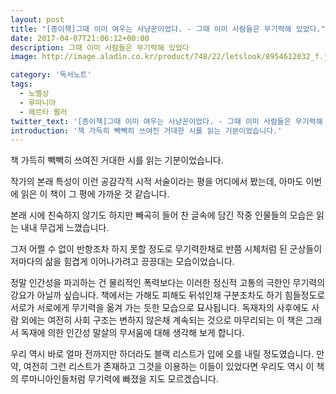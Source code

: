 ```yaml
---
layout: post
title: "[종이책]그때 이미 여우는 사냥꾼이었다. - 그때 이미 사람들은 무기력해 있었다."
date: 2017-04-07T21:06:12+00:00
description: 그때 이미 사람들은 무기력해 있었다
image: http://image.aladin.co.kr/product/748/22/letslook/8954612032_f.jpg

category: '독서노트'  
tags: 
  - 노벨상
  - 루마니아
  - 헤르타 뮐러
twitter_text: '[종이책]그때 이미 여우는 사냥꾼이었다. - 그때 이미 사람들은 무기력해 있었다.'
introduction: '책 가득히 빽빽히 쓰여진 거대한 시를 읽는 기분이었습니다.'
---
```


책 가득히 빽빽히 쓰여진 거대한 시를 읽는 기분이었습니다.
  
작가의 본래 특성이 이런 공감각적 시적 서술이라는 평을 어디에서 봤는데, 아마도 이번에 읽은 이 책이 그 평에 가까운 것 같습니다.

본래 시에 친숙하지 않기도 하지만 빼곡히 들어 찬 글속에 담긴 작중 인물들의 모습은 읽는 내내 무겁게 느꼈습니다.
  
그저 어쩔 수 없이 반항조차 하지 못할 정도로 무기력한채로 반쯤 시체처럼 된 군상들이 저마다의 삶을 힘겹게 이어나가려고 끙끙대는 모습이었습니다.
  
정말 인간성을 파괴하는 건 물리적인 폭력보다는 이러한 정신적 고통의 극한인 무기력의 강요가 아닐까 싶습니다. 책에서는 가해도 피해도 뒤섞인채 구분조차도 하기 힘들정도로 서로가 서로에게 무기력을 옮겨 가는 듯한 모습으로 묘사됩니다. 독재자의 사후에도 사람 외에는 여전히 사회 구조는 변하지 않은채 계속되는 것으로 마무리되는 이 책은 그래서 독재에 의한 인간성 말살의 무서움에 대해 생각해 보게 합니다.

우리 역시 바로 얼마 전까지만 하더라도 블랙 리스트가 입에 오를 내릴 정도였습니다. 만약, 여전히 그런 리스트가 존재하고 그것을 이용하는 이들이 있었다면 우리도 역시 이 책의 루마니아인들처럼 무기력에 빠졌을 지도 모르겠습니다.